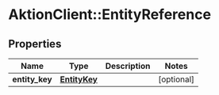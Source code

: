 # AktionClient::EntityReference

## Properties
Name | Type | Description | Notes
------------ | ------------- | ------------- | -------------
**entity_key** | [**EntityKey**](EntityKey.md) |  | [optional] 


